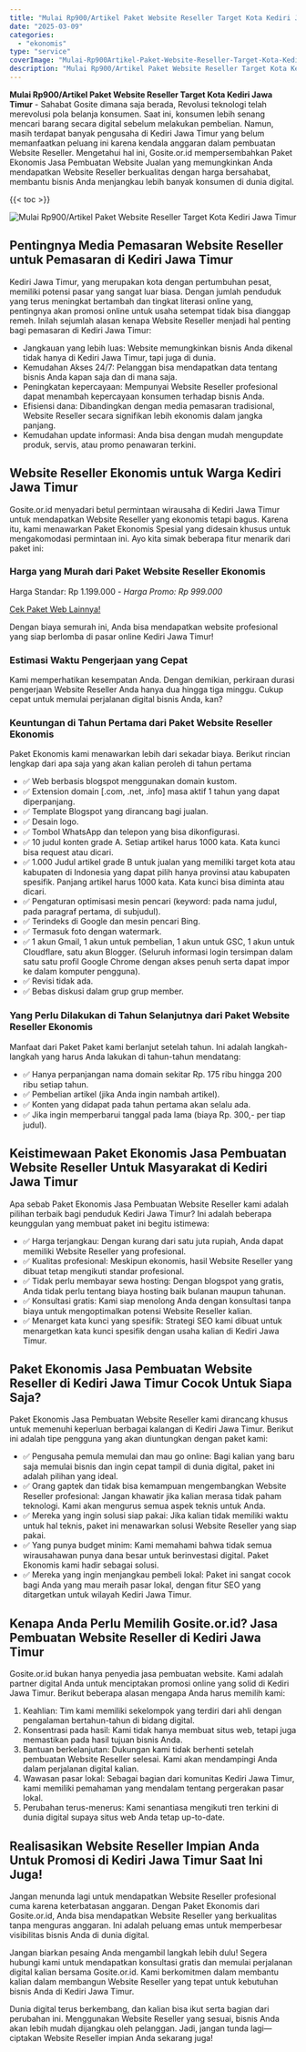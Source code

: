 ```yaml
---
title: "Mulai Rp900/Artikel Paket Website Reseller Target Kota Kediri Jawa Timur"
date: "2025-03-09"
categories: 
  - "ekonomis"
type: "service"
coverImage: "Mulai-Rp900Artikel-Paket-Website-Reseller-Target-Kota-Kediri-Jawa-Timur.png"
description: "Mulai Rp900/Artikel Paket Website Reseller Target Kota Kediri Jawa Timur. Dunia digital terus berkembang, dan kalian bisa ikut serta bagian dari perubahan in..."
---
```


**Mulai Rp900/Artikel Paket Website Reseller Target Kota Kediri Jawa Timur** - Sahabat Gosite dimana saja berada, Revolusi teknologi telah merevolusi pola belanja konsumen. Saat ini, konsumen lebih senang mencari barang secara digital sebelum melakukan pembelian. Namun, masih terdapat banyak pengusaha di Kediri Jawa Timur yang belum memanfaatkan peluang ini karena kendala anggaran dalam pembuatan Website Reseller. Mengetahui hal ini, Gosite.or.id mempersembahkan Paket Ekonomis Jasa Pembuatan Website Jualan yang memungkinkan Anda mendapatkan Website Reseller berkualitas dengan harga bersahabat, membantu bisnis Anda menjangkau lebih banyak konsumen di dunia digital.

{{< toc >}}

![Mulai Rp900/Artikel Paket Website Reseller Target Kota Kediri Jawa Timur](/images/ekonomis/Mulai-Rp900Artikel-Paket-Website-Reseller-Target-Kota-Kediri-Jawa-Timur.png)

## Pentingnya Media Pemasaran Website Reseller untuk Pemasaran di Kediri Jawa Timur

Kediri Jawa Timur, yang merupakan kota dengan pertumbuhan pesat, memiliki potensi pasar yang sangat luar biasa. Dengan jumlah penduduk yang terus meningkat bertambah dan tingkat literasi online yang, pentingnya akan promosi online untuk usaha setempat tidak bisa dianggap remeh. Inilah sejumlah alasan kenapa Website Reseller menjadi hal penting bagi pemasaran di Kediri Jawa Timur:

- Jangkauan yang lebih luas: Website memungkinkan bisnis Anda dikenal tidak hanya di Kediri Jawa Timur, tapi juga di dunia.
- Kemudahan Akses 24/7: Pelanggan bisa mendapatkan data tentang bisnis Anda kapan saja dan di mana saja.
- Peningkatan kepercayaan: Mempunyai Website Reseller profesional dapat menambah kepercayaan konsumen terhadap bisnis Anda.
- Efisiensi dana: Dibandingkan dengan media pemasaran tradisional, Website Reseller secara signifikan lebih ekonomis dalam jangka panjang.
- Kemudahan update informasi: Anda bisa dengan mudah mengupdate produk, servis, atau promo penawaran terkini.

## Website Reseller Ekonomis untuk Warga Kediri Jawa Timur

Gosite.or.id menyadari betul permintaan wirausaha di Kediri Jawa Timur untuk mendapatkan Website Reseller yang ekonomis tetapi bagus. Karena itu, kami menawarkan Paket Ekonomis Spesial yang didesain khusus untuk mengakomodasi permintaan ini. Ayo kita simak beberapa fitur menarik dari paket ini:

### Harga yang Murah dari Paket Website Reseller Ekonomis

<a class="cta-button">Harga Standar: Rp 1.199.000 - <em>Harga Promo: Rp 999.000</em></a>

<a href="/jasa-web/" class="cta-button">Cek Paket Web Lainnya!</a>

Dengan biaya semurah ini, Anda bisa mendapatkan website profesional yang siap berlomba di pasar online Kediri Jawa Timur!

### Estimasi Waktu Pengerjaan yang Cepat

Kami memperhatikan kesempatan Anda. Dengan demikian, perkiraan durasi pengerjaan Website Reseller Anda hanya dua hingga tiga minggu. Cukup cepat untuk memulai perjalanan digital bisnis Anda, kan?

### Keuntungan di Tahun Pertama dari Paket Website Reseller Ekonomis

Paket Ekonomis kami menawarkan lebih dari sekadar biaya. Berikut rincian lengkap dari apa saja yang akan kalian peroleh di tahun pertama

- ✅ Web berbasis blogspot menggunakan domain kustom.
- ✅ Extension domain \[.com, .net, .info\] masa aktif 1 tahun yang dapat diperpanjang.
- ✅ Template Blogspot yang dirancang bagi jualan.
- ✅ Desain logo.
- ✅ Tombol WhatsApp dan telepon yang bisa dikonfigurasi.
- ✅ 10 judul konten grade A. Setiap artikel harus 1000 kata. Kata kunci bisa request atau dicari.
- ✅ 1.000 Judul artikel grade B untuk jualan yang memiliki target kota atau kabupaten di Indonesia yang dapat pilih hanya provinsi atau kabupaten spesifik. Panjang artikel harus 1000 kata. Kata kunci bisa diminta atau dicari.
- ✅ Pengaturan optimisasi mesin pencari (keyword: pada nama judul, pada paragraf pertama, di subjudul).
- ✅ Terindeks di Google dan mesin pencari Bing.
- ✅ Termasuk foto dengan watermark.
- ✅ 1 akun Gmail, 1 akun untuk pembelian, 1 akun untuk GSC, 1 akun untuk Cloudflare, satu akun Blogger. (Seluruh informasi login tersimpan dalam satu satu profil Google Chrome dengan akses penuh serta dapat impor ke dalam komputer pengguna).
- ✅ Revisi tidak ada.
- ✅ Bebas diskusi dalam grup grup member.

### Yang Perlu Dilakukan di Tahun Selanjutnya dari Paket Website Reseller Ekonomis

Manfaat dari Paket Paket kami berlanjut setelah tahun. Ini adalah langkah-langkah yang harus Anda lakukan di tahun-tahun mendatang:

- ✅ Hanya perpanjangan nama domain sekitar Rp. 175 ribu hingga 200 ribu setiap tahun.
- ✅ Pembelian artikel (jika Anda ingin nambah artikel).
- ✅ Konten yang didapat pada tahun pertama akan selalu ada.
- ✅ Jika ingin memperbarui tanggal pada lama (biaya Rp. 300,- per tiap judul).

## Keistimewaan Paket Ekonomis Jasa Pembuatan Website Reseller Untuk Masyarakat di Kediri Jawa Timur

Apa sebab Paket Ekonomis Jasa Pembuatan Website Reseller kami adalah pilihan terbaik bagi penduduk Kediri Jawa Timur? Ini adalah beberapa keunggulan yang membuat paket ini begitu istimewa:

- ✅ Harga terjangkau: Dengan kurang dari satu juta rupiah, Anda dapat memiliki Website Reseller yang profesional.
- ✅ Kualitas profesional: Meskipun ekonomis, hasil Website Reseller yang dibuat tetap mengikuti standar profesional.
- ✅ Tidak perlu membayar sewa hosting: Dengan blogspot yang gratis, Anda tidak perlu tentang biaya hosting baik bulanan maupun tahunan.
- ✅ Konsultasi gratis: Kami siap menolong Anda dengan konsultasi tanpa biaya untuk mengoptimalkan potensi Website Reseller kalian.
- ✅ Menarget kata kunci yang spesifik: Strategi SEO kami dibuat untuk menargetkan kata kunci spesifik dengan usaha kalian di Kediri Jawa Timur.

## Paket Ekonomis Jasa Pembuatan Website Reseller di Kediri Jawa Timur Cocok Untuk Siapa Saja?

Paket Ekonomis Jasa Pembuatan Website Reseller kami dirancang khusus untuk memenuhi keperluan berbagai kalangan di Kediri Jawa Timur. Berikut ini adalah tipe pengguna yang akan diuntungkan dengan paket kami:

- ✅ Pengusaha pemula memulai dan mau go online: Bagi kalian yang baru saja memulai bisnis dan ingin cepat tampil di dunia digital, paket ini adalah pilihan yang ideal.
- ✅ Orang gaptek dan tidak bisa kemampuan mengembangkan Website Reseller profesional: Jangan khawatir jika kalian merasa tidak paham teknologi. Kami akan mengurus semua aspek teknis untuk Anda.
- ✅ Mereka yang ingin solusi siap pakai: Jika kalian tidak memiliki waktu untuk hal teknis, paket ini menawarkan solusi Website Reseller yang siap pakai.
- ✅ Yang punya budget minim: Kami memahami bahwa tidak semua wirausahawan punya dana besar untuk berinvestasi digital. Paket Ekonomis kami hadir sebagai solusi.
- ✅ Mereka yang ingin menjangkau pembeli lokal: Paket ini sangat cocok bagi Anda yang mau meraih pasar lokal, dengan fitur SEO yang ditargetkan untuk wilayah Kediri Jawa Timur.

## Kenapa Anda Perlu Memilih Gosite.or.id? Jasa Pembuatan Website Reseller di Kediri Jawa Timur

Gosite.or.id bukan hanya penyedia jasa pembuatan website. Kami adalah partner digital Anda untuk menciptakan promosi online yang solid di Kediri Jawa Timur. Berikut beberapa alasan mengapa Anda harus memilih kami:

1. Keahlian: Tim kami memiliki sekelompok yang terdiri dari ahli dengan pengalaman bertahun-tahun di bidang digital.
2. Konsentrasi pada hasil: Kami tidak hanya membuat situs web, tetapi juga memastikan pada hasil tujuan bisnis Anda.
3. Bantuan berkelanjutan: Dukungan kami tidak berhenti setelah pembuatan Website Reseller selesai. Kami akan mendampingi Anda dalam perjalanan digital kalian.
4. Wawasan pasar lokal: Sebagai bagian dari komunitas Kediri Jawa Timur, kami memiliki pemahaman yang mendalam tentang pergerakan pasar lokal.
5. Perubahan terus-menerus: Kami senantiasa mengikuti tren terkini di dunia digital supaya situs web Anda tetap up-to-date.

## Realisasikan Website Reseller Impian Anda Untuk Promosi di Kediri Jawa Timur Saat Ini Juga!

Jangan menunda lagi untuk mendapatkan Website Reseller profesional cuma karena keterbatasan anggaran. Dengan Paket Ekonomis dari Gosite.or.id, Anda bisa mendapatkan Website Reseller yang berkualitas tanpa menguras anggaran. Ini adalah peluang emas untuk memperbesar visibilitas bisnis Anda di dunia digital.

Jangan biarkan pesaing Anda mengambil langkah lebih dulu! Segera hubungi kami untuk mendapatkan konsultasi gratis dan memulai perjalanan digital kalian bersama Gosite.or.id. Kami berkomitmen dalam membantu kalian dalam membangun Website Reseller yang tepat untuk kebutuhan bisnis Anda di Kediri Jawa Timur.

Dunia digital terus berkembang, dan kalian bisa ikut serta bagian dari perubahan ini. Menggunakan Website Reseller yang sesuai, bisnis Anda akan lebih mudah dijangkau oleh pelanggan. Jadi, jangan tunda lagi—ciptakan Website Reseller impian Anda sekarang juga!